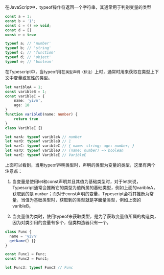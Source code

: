 在JavaScript中，typeof操作符返回一个字符串，其通常用于判别变量的类型

```javascript
const a = 1;
const b = '1';
const c = () => void;
const d = []
const e = true

typeof a; // 'number'
typeof b; // 'string'
typeof c; // 'function'
typeof d; // 'object'
typeof e; // 'boolean'
```

在Typescript中，当typeof用在`类型声明（标注）`上时，通常时用来获取在类型上下文中变量或属性的类型。

```typescript
let varibleA = 1;
const varibleB = 1;
const varibleC = {
    name: 'yivn',
    age: 18
}
function varibleD(name: number) {
    return true
}
class VaribleE {}

let varA: typeof varibleA // number
let varB: typeof varibleB // 1
let varC: typeof varibleC // { name: string; age: number; }
let varD: typeof varibleD // (name: number) => boolean
let varE: typeof VaribleE // VaribleE
```
上面可以看到，当用typeof声明类型时，声明的类型为变量的类型，这里有两个注意点：

1. 当变量是使用let和const声明并且其值为基础类型时，对于let来说，Typescript通常会推断它的类型为值所属的基础类型，例如上面的varibleA，获取到的是 `number`；而对于const声明的变量，Typescript会将其推断为常量，当值为基础类型时，获取到的类型就是字面量类型，例如上面的varibleB。

2. 当变量值为类时，使用typeof来获取类型，是为了获取变量值所属的构造类，因为对类引用的变量有多个，但类构造器只有一个。

```typescript
class Func {
  name = 'yivn'
  getName() {}
}

const Func1 = Func;
const Func2 = Func1;

let Func3: typeof Func2 // Func
```